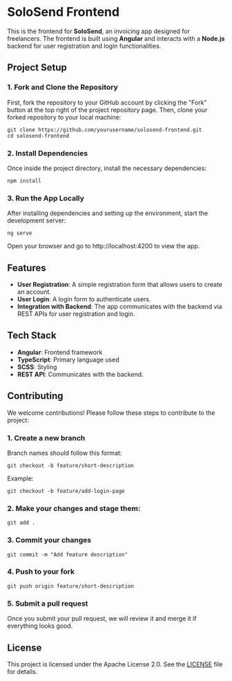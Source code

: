 # SoloSend Frontend
This is the frontend for **SoloSend**, an invoicing app designed for freelancers. The frontend is built using **Angular** and interacts with a **Node.js** backend for user registration and login functionalities.

## Project Setup
### 1. Fork and Clone the Repository
First, fork the repository to your GitHub account by clicking the "Fork" button at the top right of the project repository page. Then, clone your forked repository to your local machine:
```
git clone https://github.com/yourusername/solosend-frontend.git
cd solosend-frontend
```
### 2. Install Dependencies
Once inside the project directory, install the necessary dependencies:
```
npm install
```
### 3. Run the App Locally
After installing dependencies and setting up the environment, start the development server:
```
ng serve
```
Open your browser and go to http://localhost:4200 to view the app.
## Features
- **User Registration**: A simple registration form that allows users to create an account.
- **User Login**: A login form to authenticate users.
- **Integration with Backend**: The app communicates with the backend via REST APIs for user registration and login.
## Tech Stack
- **Angular**: Frontend framework
- **TypeScript**: Primary language used
- **SCSS**: Styling
- **REST API**: Communicates with the backend.
## Contributing
We welcome contributions! Please follow these steps to contribute to the project:
### 1. Create a new branch
Branch names should follow this format:
```
git checkout -b feature/short-description
```
Example:
```
git checkout -b feature/add-login-page
```
### 2. Make your changes and stage them:
```
git add .
```
### 3. Commit your changes
```
git commit -m "Add feature description"
```
### 4. Push to your fork
```
git push origin feature/short-description
```
### 5. Submit a pull request
Once you submit your pull request, we will review it and merge it if everything looks good.

## License
This project is licensed under the Apache License 2.0. See the [LICENSE](LICENSE) file for details.
